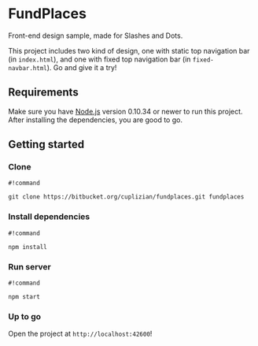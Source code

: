 # FundPlaces #

Front-end design sample, made for Slashes and Dots.

This project includes two kind of design, one with static top navigation bar
(in `index.html`), and one with fixed top navigation bar (in
`fixed-navbar.html`). Go and give it a try!


## Requirements ##

Make sure you have [Node.js](http://nodejs.org) version 0.10.34 or newer to
run this project. After installing the dependencies, you are good to go.


## Getting started ##

### Clone ###
```
#!command

git clone https://bitbucket.org/cuplizian/fundplaces.git fundplaces
```

### Install dependencies ###
```
#!command

npm install
```

### Run server ###
```
#!command

npm start
```

### Up to go ###
Open the project at `http://localhost:42600`!
